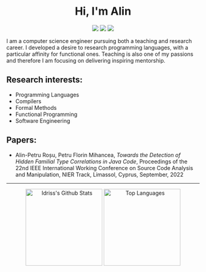 <h1 align="center">
 Hi, I'm Alin
</h1>

<p align="center">   
  <a href="mailto:rosualinpetru@gmail.com"><img src="https://img.shields.io/badge/-Email-1b1f25?style=for-the-badge&logo=gmail&logoColor=386ccc"></a>
  <a href="https://www.linkedin.com/in/rosualinpetru/" target="_blank"><img src="https://img.shields.io/badge/-LinkedIn-1b1f25?style=for-the-badge&logo=linkedin&logoColor=386ccc"></a> 
  <a href="https://www.instagram.com/rosualinpetru" target="_blank"><img src="https://img.shields.io/badge/-Instagram-1b1f25?style=for-the-badge&logo=instagram&logoColor=386ccc"></a>
</p>

I am a computer science engineer pursuing both a teaching and research career. I developed a desire to research programming languages, with a particular affinity for functional ones. Teaching is also one of my passions and therefore I am focusing on delivering inspiring mentorship.

## Research interests:

* Programming Languages
* Compilers
* Formal Methods
* Functional Programming
* Software Engineering


## Papers:
- Alin-Petru Roșu, Petru Florin Mihancea, <i>Towards the Detection of Hidden Familial Type Correlations in Java Code</i>, Proceedings of the 22nd IEEE International Working Conference on Source Code Analysis and Manipulation, NIER Track, Limassol, Cyprus, September, 2022

<hr>

<div>
<div align="center">
    <a href="#"><img alt="Idriss's Github Stats" src="https://github-readme-stats.vercel.app/api?username=rosualinpetru&show_icons=true&include_all_commits=true&count_private=true&theme=react&hide_border=true&bg_color=22272e&title_color=386ccc&icon_color=386ccc" height="200"/></a>
    <a href="#"><img alt="Top Languages" src="https://github-readme-stats.vercel.app/api/top-langs/?username=rosualinpetru&hide=javascript,html,css&layout=compact&theme=react&hide_border=true&bg_color=22272e&title_color=386ccc&icon_color=386ccc" height="200"/></a>
</div>
</div>
